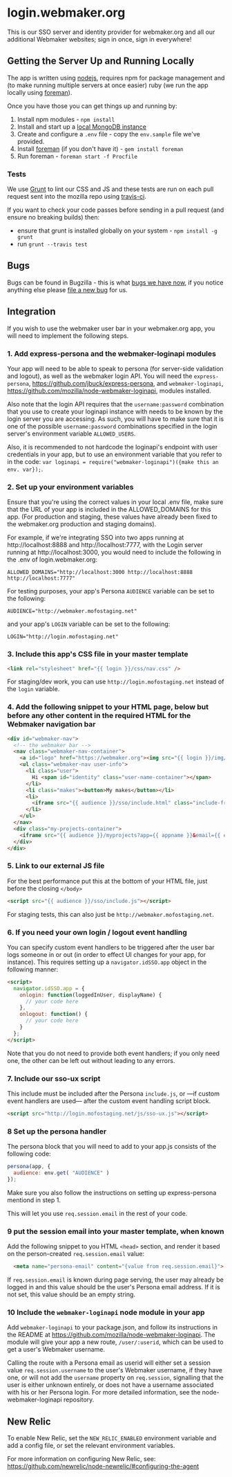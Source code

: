 login.webmaker.org
==================

This is our SSO server and identity provider for webmaker.org and all our additional Webmaker websites; sign in once, sign in everywhere!

## Getting the Server Up and Running Locally

The app is written using <a href="http://nodejs.org/">nodejs</a>, requires npm for package management and (to make running multiple servers at once easier) ruby (we run the app locally using <a href="http://ddollar.github.io/foreman/">foreman</a>).

Once you have those you can get things up and running by:

1. Install npm modules - `npm install`
2. Install and start up a <a href="http://docs.mongodb.org/manual/tutorial/install-mongodb-on-os-x/">local MongoDB instance</a>
3. Create and configure a `.env` file - copy the `env.sample` file we've provided.
4. Install <a href="http://ddollar.github.io/foreman/">foreman</a> (if you don't have it) - `gem install foreman`
5. Run foreman - `foreman start -f Procfile`

### Tests

We use <a href="http://gruntjs.com/">Grunt</a> to lint our CSS and JS and these tests are run on each pull request sent into the mozilla repo using <a href="https://travis-ci.org/mozilla/login.webmaker.org">travis-ci</a>.

If you want to check your code passes before sending in a pull request (and ensure no breaking builds) then:

* ensure that grunt is installed globally on your system - `npm install -g grunt`
* run `grunt --travis test`

## Bugs

Bugs can be found in Bugzilla - this is what <a href="https://bugzilla.mozilla.org/buglist.cgi?quicksearch=c%3Dlogin&list_id=6396195">bugs we have now</a>, if you notice anything else please <a href="https://bugzilla.mozilla.org/enter_bug.cgi?product=Webmaker&component=Login">file a new bug</a> for us.

## Integration

If you wish to use the webmaker user bar in your webmaker.org app, you will need to implement the following steps.

### 1. Add express-persona and the webmaker-loginapi modules

Your app will need to be able to speak to persona (for server-side validation and logout), as well as the webmaker login API. You will need the `express-persona`, https://github.com/jbuck/express-persona, and `webmaker-loginapi`, https://github.com/mozilla/node-webmaker-loginapi, modules installed.

Also note that the login API requires that  the `username:password` combination that you use to create your loginapi instance with needs to be known by the login server you are accessing. As such, you will have to make sure that it is one of the possible `username:password` combinations specified in the login server's environment variable `ALLOWED_USERS`.

Also, it is recommended to not hardcode the loginapi's endpoint with user credentials in your app, but to use an environment variable that you refer to in the code: `var loginapi = require("webmaker-loginapi")({make this an env. var});`.

### 2. Set up your environment variables

Ensure that you're using the correct values in your local .env file, make sure that the URL of your app is included in the ALLOWED_DOMAINS for this app. (For production and staging, these values have already been fixed to the webmaker.org production and staging domains).

For example, if we're integrating SSO into two apps running at http://localhost:8888 and http://localhost:7777, with the Login server running at http://localhost:3000, you would need to include the following in the .env of login.webmaker.org:

`ALLOWED_DOMAINS="http://localhost:3000 http://localhost:8888 http://localhost:7777"`

For testing purposes, your app's Persona `AUDIENCE` variable can be set to the following:

`AUDIENCE="http://webmaker.mofostaging.net"`

and your app's `LOGIN` variable can be set to the following:

`LOGIN="http://login.mofostaging.net"`


### 3. Include this app's CSS file in your master template

```html
<link rel="stylesheet" href="{{ login }}/css/nav.css" />
```

For staging/dev work, you can use `http://login.mofostaging.net` instead of the `login` variable.

### 4. Add the following snippet to your HTML page, below <body> but before any other content in the required HTML for the Webmaker navigation bar

```html
<div id="webmaker-nav">
  <!-- the webmaker bar -->
  <nav class="webmaker-nav-container">
    <a id="logo" href="https://webmaker.org"><img src="{{ login }}/img/webmaker-logo.png" alt="Mozilla Webmaker" /></a>
    <ul class="webmaker-nav user-info">
      <li class="user">
        Hi <span id="identity" class="user-name-container"></span>
      </li>
      <li class="makes"><button>My makes</button></li>
      <li>
        <iframe src="{{ audience }}/sso/include.html" class="include-frame"></iframe>
      </li>
    </ul>
  </nav>
  <div class="my-projects-container">
    <iframe src="{{ audience }}/myprojects?app={{ appname }}&email={{ email }}"></iframe>
  </div>
</div>
```

### 5. Link to our external JS file

For the best performance put this at the bottom of your HTML file, just before the closing ```</body>```

```html
<script src="{{ audience }}/sso/include.js"></script>
```

For staging tests, this can also just be `http://webmaker.mofostaging.net`.

### 6. If you need your own login / logout event handling

You can specify custom event handlers to be triggered after the user bar logs someone in or out (in order to effect UI changes for your app, for instance). This requires setting up a `navigator.idSSO.app` object in the following manner:

```html
<script>
  navigator.idSSO.app = {
    onlogin: function(loggedInUser, displayName) {
      // your code here
    },
    onlogout: function() {
      // your code here
    }
  };
</script>
```
Note that you do not need to provide both event handlers; if you only need one, the other can be left out without leading to any errors.

### 7. Include our sso-ux script

This include must be included after the Persona `include.js`, or —if custom event handlers are used— after the custom event handling script block.

```html
<script src="http://login.mofostaging.net/js/sso-ux.js"></script>
```

### 8 Set up the persona handler

The persona block that you will need to add to your app.js consists of the following code:

```javascript
persona(app, {
  audience: env.get( "AUDIENCE" )
});
```

Make sure you also follow the instructions on setting up express-persona mentiond in step 1.

This will let you use `req.session.email` in the rest of your code.


### 9 put the session email into your master template, when known

Add the following snippet to you HTML `<head>` section, and render it based on the person-created `req.session.email` value:

```html
  <meta name="persona-email" content="{value from req.session.email}">
```

If `req.session.email` is known during page serving, the user may already be logged in and this value should be the user's Persona email address. If it is not set, this value should be an empty string.

### 10 Include the `webmaker-loginapi` node module in your app

Add `webmaker-loginapi` to your package.json, and follow its instructions in the README at https://github.com/mozilla/node-webmaker-loginapi. The module will give your app a new route, `/user/:userid`, which can be used to get a user's Webmaker username.

Calling the route with a Persona email as userid will either set a session value `req.session.username` to the user's Webmaker username, if they have one, or will not add the `username` property on `req.session`, signalling that the user is either unknown entirely, or does not have a username associated with his or her Persona login. For more detailed information, see the node-webmaker-loginapi repository.

## New Relic

To enable New Relic, set the `NEW_RELIC_ENABLED` environment variable and add a config file, or set the relevant environment variables.

For more information on configuring New Relic, see: https://github.com/newrelic/node-newrelic/#configuring-the-agent
